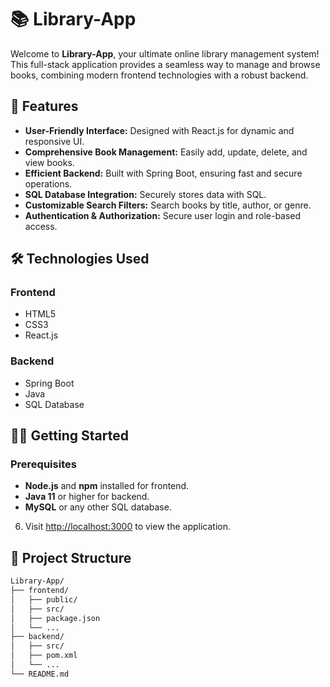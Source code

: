 # 📚 Library-App

Welcome to **Library-App**, your ultimate online library management system! This full-stack application provides a seamless way to manage and browse books, combining modern frontend technologies with a robust backend.

<!-- Add your banner image link here -->

## 🚀 Features

- **User-Friendly Interface:** Designed with React.js for dynamic and responsive UI.
- **Comprehensive Book Management:** Easily add, update, delete, and view books.
- **Efficient Backend:** Built with Spring Boot, ensuring fast and secure operations.
- **SQL Database Integration:** Securely stores data with SQL.
- **Customizable Search Filters:** Search books by title, author, or genre.
- **Authentication & Authorization:** Secure user login and role-based access.

## 🛠️ Technologies Used

### Frontend
- HTML5
- CSS3
- React.js

### Backend
- Spring Boot
- Java
- SQL Database

## 🧑‍💻 Getting Started

### Prerequisites
- **Node.js** and **npm** installed for frontend.
- **Java 11** or higher for backend.
- **MySQL** or any other SQL database.



6. Visit [http://localhost:3000](http://localhost:3000) to view the application.

## 📂 Project Structure

```bash
Library-App/
├── frontend/
│   ├── public/
│   ├── src/
│   ├── package.json
│   └── ...
├── backend/
│   ├── src/
│   ├── pom.xml
│   └── ...
└── README.md

